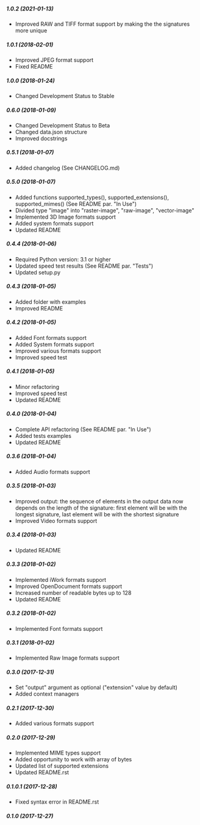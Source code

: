 ##### 1.0.2 (2021-01-13)

- Improved RAW and TIFF format support by making the the signatures more unique

##### 1.0.1 (2018-02-01)

- Improved JPEG format support
- Fixed README

##### 1.0.0 (2018-01-24)

- Changed Development Status to Stable

##### 0.6.0 (2018-01-09)

- Changed Development Status to Beta
- Changed data.json structure
- Improved docstrings

##### 0.5.1 (2018-01-07)

- Added changelog (See CHANGELOG.md)

##### 0.5.0 (2018-01-07)

- Added functions supported_types(), supported_extensions(), supported_mimes() (See README par. "In Use")
- Divided type "image" into "raster-image", "raw-image", "vector-image"
- Implemented 3D Image formats support
- Added system formats support
- Updated README

##### 0.4.4 (2018-01-06)

- Required Python version: 3.1 or higher
- Updated speed test results (See README par. "Tests")
- Updated setup.py

##### 0.4.3 (2018-01-05)

- Added folder with examples
- Improved README

##### 0.4.2 (2018-01-05)

- Added Font formats support
- Added System formats support
- Improved various formats support
- Improved speed test

##### 0.4.1 (2018-01-05)

- Minor refactoring
- Improved speed test
- Updated README

##### 0.4.0 (2018-01-04)

- Complete API refactoring (See README par. "In Use")
- Added tests examples
- Updated README

##### 0.3.6 (2018-01-04)

- Added Audio formats support

##### 0.3.5 (2018-01-03)

- Improved output: the sequence of elements in the output data now depends on the length of the signature: first element will be with the longest signature, last element will be with the shortest signature
- Improved Video formats support

##### 0.3.4 (2018-01-03)

- Updated README

##### 0.3.3 (2018-01-02)

- Implemented iWork formats support
- Improved OpenDocument formats support
- Increased number of readable bytes up to 128
- Updated README

##### 0.3.2 (2018-01-02)

- Implemented Font formats support

##### 0.3.1 (2018-01-02)

- Implemented Raw Image formats support

##### 0.3.0 (2017-12-31)

- Set "output" argument as optional ("extension" value by default)
- Added context managers

##### 0.2.1 (2017-12-30)

- Added various formats support

##### 0.2.0 (2017-12-29)

- Implemented MIME types support
- Added opportunity to work with array of bytes
- Updated list of supported extensions
- Updated README.rst

##### 0.1.0.1 (2017-12-28)

- Fixed syntax error in README.rst

##### 0.1.0 (2017-12-27)